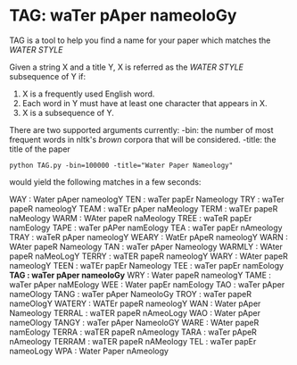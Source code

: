 # TAG: waTer pAper nameoloGy ​​​​

TAG is a tool to help you find a name for your paper which matches the *WATER STYLE*

Given a string X and a title Y, X is referred as the *WATER STYLE* subsequence of Y if:
1. X is a frequently used English word.
2. Each word in Y must have at least one character that appears in X.
3. X is a subsequence of Y.

There are two supported arguments currently:
-bin: the number of most frequent words in nltk's *brown* corpora that will be considered.
-title: the title of the paper 

```
python TAG.py -bin=100000 -title="Water Paper Nameology"
```
would yield the following matches in a few seconds:

WAY : Water pAper nameologY
TEN : waTer papEr Nameology
TRY : waTer papeR nameologY
TEAM : waTEr pAper naMeology
TERM : waTEr papeR naMeology
WARM : WAter papeR naMeology
TREE : waTeR papEr namEology
TAPE : waTer pAPer namEology
TEA : waTer papEr nAmeology
TRAY : waTeR pAper nameologY
WEARY : WatEr pApeR nameologY
WARN : WAter papeR Nameology
TAN : waTer pAper Nameology
WARMLY : WAter papeR naMeoLogY
TERRY : waTER papeR nameologY
WARY : WAter papeR nameologY
TEEN : waTEr papEr Nameology
TEE : waTer papEr namEology
**TAG : waTer pAper nameoloGy**
WRY : Water papeR nameologY
TAME : waTer pAper naMEology
WEE : Water papEr namEology
TAO : waTer pAper nameOlogy
TANG : waTer pAper NameoloGy
TROY : waTer papeR nameOlogY
WATERY : WATEr papeR nameologY
WAN : Water pAper Nameology
TERRAL : waTER papeR nAmeoLogy
WAO : Water pAper nameOlogy
TANGY : waTer pAper NameoloGY
WARE : WAter papeR namEology
TERRA : waTER papeR nAmeology
TARA : waTer pApeR nAmeology
TERRAM : waTER papeR nAMeology
TEL : waTer papEr nameoLogy
WPA : Water Paper nAmeology

